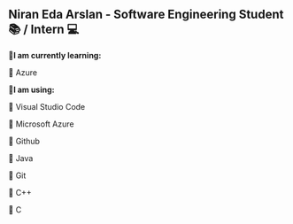 ## **Niran Eda Arslan -  Software Engineering Student :books: / Intern :computer:** ##



:large_orange_diamond:**I am currently learning:** 


:small_blue_diamond:
Azure 

:large_orange_diamond:**I am using:**

:small_blue_diamond:
Visual Studio Code

:small_blue_diamond:
Microsoft Azure

:small_blue_diamond:
Github

:small_blue_diamond:
Java

:small_blue_diamond:
Git

:small_blue_diamond:
C++

:small_blue_diamond:
C

